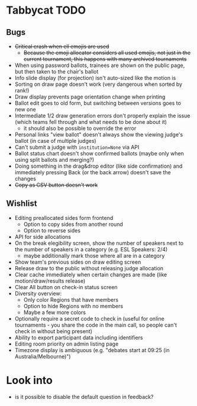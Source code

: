 # Tabbycat TODO

## Bugs

- ~~Critical crash when ell emojis are used~~
	+ ~~Because the emoji allocator considers all used emojis, not just in the current tournament, this happens with many archived tournaments~~
- When using password ballots, trainees are shown on the public page, but then taken to the chair's ballot
- Info slide display (for projection) isn't auto-sized like the motion is
- Sorting on draw page doesn't work (very dangerous when sorted by rank!)
- Draw display prevents page orientation change when printing
- Ballot edit goes to old form, but switching between versions goes to new one
- Intermediate 1/2 draw generation errors don't properly explain the issue (which teams fell through and what needs to be done about it)
	+ it should also be possible to override the error
- Personal links "view ballot" doesn't always show the viewing judge's ballot (in case of multiple judges)
- Can't submit a judge with `institution=None` via API
- Ballot status chart doesn't show confirmed ballots (maybe only when using split ballots and merging?)
- Doing something in the drag&drop editor (like side confirmation) and immediately pressing Back (or the back arrow) doesn't save the changes
- ~~Copy as CSV button doesn't work~~

## Wishlist

- Editing preallocated sides form frontend
	+ Option to copy sides from another round
	+ Option to reverse sides
- API for side allocations
- On the break elegibility screen, show the number of speakers next to the number of speakers in a category (e.g. ESL Speakers: 2/4)
	+ maybe additionally mark those where all are in a category 
- Show team's previous sides on draw editing screen
- Release draw to the public without releasing judge allocation
- Clear cache immediately when certain changes are made (like motion/draw/results release)
- Clear All button on check-in status screen
- Diversity overview:
	+ Only color Regions that have members
	+ Option to hide Regions with no members
	+ Maybe a few more colors
- Optionally require a secret code to check in (useful for online tournaments - you share the code in the main call, so people can't check in without being present)
- Ability to export participant data including identifiers
- Editing room priority on admin listing page
- Timezone display is ambiguous (e.g. "debates start at 09:25 (in Australia/Melbourne)")

# Look into
 - is it possible to disable the default question in feedback? 
